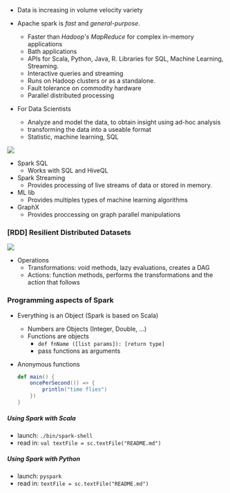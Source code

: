 

- Data is increasing in volume velocity variety
- Apache spark is *fast* and *general-purpose*.
  - Faster than *Hadoop's MapReduce* for complex in-memory applications
  - Bath applications
  - APIs for Scala, Python, Java, R. Libraries for SQL, Machine Learning, Streaming.
  - Interactive queries and streaming
  - Runs on Hadoop clusters or as a standalone.
  - Fault tolerance on commodity hardware
  - Parallel distributed processing



- For Data Scientists
  - Analyze and model the data, to obtain insight using ad-hoc analysis
  - transforming the data into a useable format
  - Statistic, machine learning, SQL



![](/home/flamenquim/Dropbox/BigData/Distributed-Processing/assets/spark-stack.png)



- Spark SQL
  - Works with SQL and HiveQL
- Spark Streaming
  - Provides processing of live streams of data or stored in memory.
- ML lib
  - Provides multiples types of machine learning algorithms
- GraphX
  - Provides proccessing on graph parallel manipulations 



### [RDD] Resilient Distributed Datasets

![](/home/flamenquim/Dropbox/BigData/Distributed-Processing/assets/reduced-rdd.png)

- Operations
  - Transformations: void methods, lazy evaluations, creates a DAG
  - Actions: function methods, performs the transformations and the action that follows



### Programming aspects of Spark

- Everything is an Object (Spark is based on Scala)

  - Numbers are Objects (Integer, Double, ...)
  - Functions are objects
    - `def fnName ([list params]): [return type]`
    - pass functions as arguments

- Anonymous functions

  ```scala
  def main() {
      oncePerSecond(() => {
          println("time flies")
      })
  }
  ```



##### Using Spark with Scala

- launch: `./bin/spark-shell`
- read in: `val textFile = sc.textFile("README.md")`

##### Using Spark with Python

- launch: `pyspark`
- read in: `textFile = sc.textFile("README.md")`


